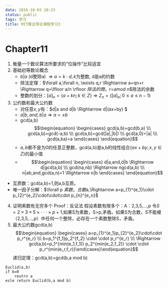 ```yaml
---
date: 2016-10-03 20:23
status: public
tags: 学习
title: MIT算法导论课程学习3
---
```


# Chapter11 
1. 衡量一个数论算法所要求的“位操作”比较适宜
2. 基础初等数论概念
    + $b | a$ (d整除a) $\Rightarrow a=k \cdot d, k$为整数, d是a的约数
    + 除法定理：$\forall a,\forall n, \exists q,r \Rightarrow a=qn+r \Rightarrow q=\lfloor a/n \rfloor $除法的商，$r=amod n$除法的余数
    + 整数的划分：$[a]_n=\lbrace a+kn;k \in Z \rbrace \Rightarrow Z_n=\lbrace [a]_n;0 \le a \le n-1 \rbrace$ 
3. 公约数和最大公约数
    + 对任意$x,y$有：$d|a and d|b \Rightarrow d|(ax+by) $
    + $a|b ,and , b|a \Rightarrow a=\pm b$ 
    + gcd(a,b)
    $$\begin{equation} \begin{cases} gcd(a,b)=gcd(b,a) \\\ gcd(a,b)=gcd(-a,b) \\\ gcd(a,b)=gcd(|a|,|b|) \\\ gcd(a,0)=|a| \\\ gcd(a,ka)=a \end{cases} \end{equation}$$ 
    + $a,b$都不是为0的任意正整数，gcd(a,b)是a,b的线性组合$\lbrace ax+by;x,y \in Z \rbrace$的最小值 
    + $$\begin{equation} \begin{cases} d|a,and,d|b \Rightarrow d|gcd(a,b) \\\ gcd(na,nb) \Rightarrow ngcd(a,b) \\\ n|ab,and,gcd(a,n)=1 \Rightarrow n|b \end{cases} \end{equation}$$ 
    
+ 互质数：gcd(a,b)=1,则a,b互质。 
+ 唯一因子分解：$\forall p $素数，合数$a,\Rightarrow a=p_{1}^{e_1}\cdot p_{2}^{e_2}\cdot\cdot\cdot p_{n}^{e_n}$ 
4. 证明素数有无穷多个
Proof：反证法
假设素数有限多个：A：2,3,5,...,p
令$S=2\times3\times5\times \cdot\cdot\cdot \times p+1$,如果S为素数，S>p,矛盾。如果S为合数，S不能被（2,3,5,...,p）中任何一个整除，必存在一个素数整除S，矛盾。 
5. 最大公约数gcd(a,b)
$$\begin{equation} \begin{cases} a=p_{1}^{e_1}p_{2}^{e_2}\cdot\cdot p_r^{e_r} \\\ b=p_1^{f_1}p_2^{f_2} \cdot \cdot p_r^{e_r} \\\ \Rightarrow gcd(a,b)=p_1^{min(e_1,f_1)} p_2^{min(e_2,f_2)} \cdot \cdot p_r^{min(e_r,f_r)}\end{cases}\end{equation}$$ 
递归定理：gcd(a,b)=gcd(b,a mod b)
```
Euclid(a,b)
if b=0
    reutrn a
esle return Euclid(b,a mod b)
```